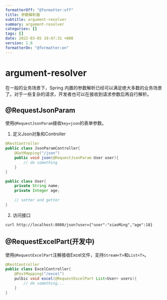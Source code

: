 ```yaml
---
formatterOff: "@formatter:off"
title: 参数解析器
subtitle: argument-resolver 
summary: argument-resolver
categories: [] 
tags: [] 
date: 2022-03-05 19:47:31 +800 
version: 1.0
formatterOn: "@formatter:on"
---
```


# argument-resolver

在一般的业务场景下，Spring 内置的参数解析已经可以满足绝大多数的业务场景了。对于一些复杂的请求，开发者也可以在接收到请求参数后再自行解析。



## @RequestJsonParam

使用`@RequestJsonParam`接收`key=json`的表单参数。

1. 定义Json对象和Controller

```java
@RestController
public class JsonParamController{
    @GetMapping("/json")
    public void json(@RequestJsonParam User user){
        // do something
    }
}

public class User{
    private String name;
    private Integer age;
    
    // setter and getter
}
```

2. 访问接口

```shell
curl http://localhost:8080/json?user={"user":"xiaoMing","age":18}
```

## @RequestExcelPart(开发中)

使用`@RequestExcelPart`注解接收Excel文件，支持`Stream<T>`和`List<T>`。

```java
@RestController
public class ExcelController{
    @PostMapping("/excel")
    pulbic void excel(@RequestExcelPart List<User> users){
        // do something...
    }
}
```